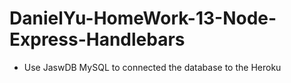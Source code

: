 # DanielYu-HomeWork-13-Node-Express-Handlebars

* Use JaswDB MySQL to connected the database to the Heroku
